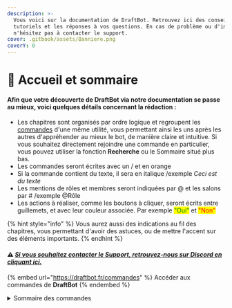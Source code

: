 ```yaml
---
description: >-
  Vous voici sur la documentation de DraftBot. Retrouvez ici des conseils, des
  tutoriels et les réponses à vos questions. En cas de problème ou d'imprévu,
  n'hésitez pas à contacter le support.
cover: .gitbook/assets/Banniere.png
coverY: 0
---
```


# 📍 Accueil et sommaire

#### Afin que votre découverte de **DraftBot** via notre documentation se passe au mieux, voici quelques détails concernant la rédaction :

* Les chapitres sont organisés par ordre logique et regroupent les [commandes](https://www.draftbot.fr/commandes) d'une même utilité, vous permettant ainsi les uns après les autres d'appréhender au mieux le bot, de manière claire et intuitive. Si vous souhaitez directement rejoindre une commande en particulier, vous pouvez utiliser la fonction **Recherche** ou le Sommaire situé plus bas.
* Les commandes seront écrites avec un / et en orange
* Si la commande contient du texte, il sera en italique /exemple _Ceci est du texte_
* Les mentions de rôles et membres seront indiquées par @ et les salons par # /exemple @Rôle
* Les actions à réaliser, comme les boutons à cliquer, seront écrits entre guillemets, et avec leur couleur associée. Par exemple <mark style="color:green;">"Oui"</mark> et <mark style="color:red;">"Non"</mark>

{% hint style="info" %}
Vous aurez aussi des indications au fil des chapitres, vous permettant d'avoir des astuces, ou de mettre l'accent sur des éléments importants.
{% endhint %}

#### :warning: [_**Si vous souhaitez contacter le** **Support**, **retrouvez-nous sur Discord en** **cliquant ici**._](https://discord.com/invite/DrzKVU3)

{% embed url="https://draftbot.fr/commandes" %}
Accéder aux commandes de **DraftBot**
{% endembed %}

<details>

<summary>Sommaire des commandes</summary>

**Bot :** aide - botinfo - [config](slash/configuration) - panel - ping - premium - shards - support - votes

**Modération :** avertir - ban - expulser - mod - mute - normalize - note - sanctions - stickyroles - temprole - unban - unmute

**Conversations :** citer - clear - copier - move - save

**Interaction :** interserveur - rappel - reglement - restrictemoji - signaler - suggest - ticket

**Informations :** description - info - localité - profil

**Niveaux :** dropxp - level - recompenses - toplevel - updatexp

**Economie :** boutique - daily - dropmoney - money - payer - topmoney - updatemoney

**Inventaires :** inventaire - updateinventaire

**Statistiques :** gameprofil - stats

**Emotions :** interact

**Jeux :** bingo - chifumi - jeux - pendu - puissance4 - tictactoe

**Fun :** amour - anniversaire - blague - concours - rolldice - sondage - tv - youtube

**Utilitaires :** avatar - backup - couleur - maths - meteo - qrcode - react - say

**Commandes personnalisées**

\*\*\*\*

</details>
